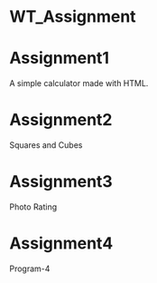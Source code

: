# WT_Assignment

# Assignment1 
A simple calculator made with HTML.


# Assignment2
Squares and Cubes

# Assignment3
Photo Rating

# Assignment4
Program-4

